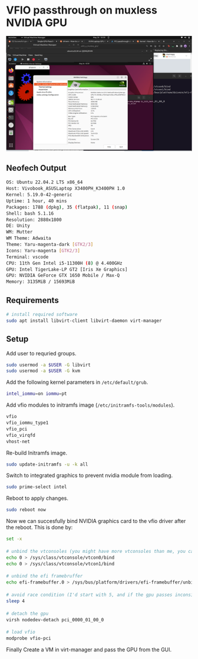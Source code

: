 # VFIO passthrough on muxless NVIDIA GPU
![working-passthrough](images/working-passthrough.png)
## Neofech Output
```bash
OS: Ubuntu 22.04.2 LTS x86_64 
Host: Vivobook_ASUSLaptop X3400PH_K3400PH 1.0 
Kernel: 5.19.0-42-generic 
Uptime: 1 hour, 40 mins 
Packages: 1788 (dpkg), 35 (flatpak), 11 (snap) 
Shell: bash 5.1.16 
Resolution: 2880x1800 
DE: Unity 
WM: Mutter 
WM Theme: Adwaita 
Theme: Yaru-magenta-dark [GTK2/3] 
Icons: Yaru-magenta [GTK2/3] 
Terminal: vscode 
CPU: 11th Gen Intel i5-11300H (8) @ 4.400GHz 
GPU: Intel TigerLake-LP GT2 [Iris Xe Graphics] 
GPU: NVIDIA GeForce GTX 1650 Mobile / Max-Q 
Memory: 3135MiB / 15693MiB 
```
## Requirements
```bash
# install required software
sudo apt install libvirt-client libvirt-daemon virt-manager
```
## Setup
Add user to requried groups.
```bash
sudo usermod -a $USER -G libvirt
sudo usermod -a $USER -G kvm
```
Add the following kernel parameters in `/etc/default/grub`.
```bash
intel_iommu=on iommu=pt
```
Add vfio modules to initramfs image (`/etc/initramfs-tools/modules`).
```bash
vfio
vfio_iommu_type1
vfio_pci
vfio_virqfd
vhost-net
```
Re-build Initramfs image.
```bash
sudo update-initramfs -u -k all
```

Switch to integrated graphics to prevent nvidia module from loading.
```bash
sudo prime-select intel
```
Reboot to apply changes.
```bash
sudo reboot now
```
Now we can succesfully bind NVIDIA graphics card to the vfio driver after the reboot. This is done by:
```bash
set -x

# unbind the vtconsoles (you might have more vtconsoles than me, you can check by running: dir /sys/class/vtconsole
echo 0 > /sys/class/vtconsole/vtcon0/bind
echo 0 > /sys/class/vtconsole/vtcon1/bind

# unbind the efi framebruffer
echo efi-framebuffer.0 > /sys/bus/platform/drivers/efi-framebuffer/unbind

# avoid race condition (I'd start with 5, and if the gpu passes inconsistently, change this value to be higher)
sleep 4

# detach the gpu
virsh nodedev-detach pci_0000_01_00_0

# load vfio
modprobe vfio-pci
```

Finally Create a VM in virt-manager and pass the GPU from the GUI.